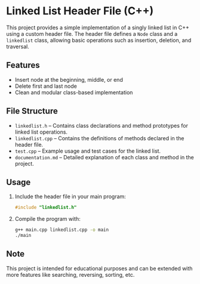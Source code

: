# Linked List Header File (C++)

This project provides a simple implementation of a singly linked list in C++ using a custom header file. The header file defines a `Node` class and a `linkedlist` class, allowing basic operations such as insertion, deletion, and traversal.

## Features

- Insert node at the beginning, middle, or end
- Delete first and last node
- Clean and modular class-based implementation

## File Structure

- `linkedlist.h` – Contains class declarations and method prototypes for linked list operations.
- `linkedlist.cpp` – Contains the definitions of methods declared in the header file.
- `test.cpp` – Example usage and test cases for the linked list.
- `documentation.md` – Detailed explanation of each class and method in the project.

## Usage

1. Include the header file in your main program:
    ```cpp
    #include "linkedlist.h"
    ```

2. Compile the program with:
    ```bash
    g++ main.cpp linkedlist.cpp -o main
    ./main
    ```

## Note

This project is intended for educational purposes and can be extended with more features like searching, reversing, sorting, etc.
